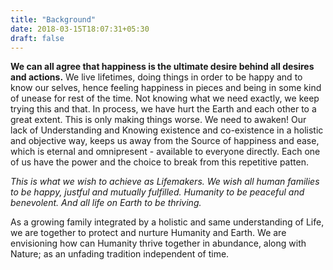 ```yaml
---
title: "Background"
date: 2018-03-15T18:07:31+05:30
draft: false 
---
```


**We can all agree that happiness is the ultimate desire behind all desires and actions.** We live lifetimes, doing things in order to be happy and to know our selves, hence feeling happiness in pieces and being in some kind of unease for rest of the time. Not knowing what we need exactly, we keep trying this and that. In process, we have hurt the Earth and each other to a great extent. This is only making things worse. We need to awaken! Our lack of Understanding and Knowing existence and co-existence in a holistic and objective way, keeps us away from the Source of happiness and ease, which is eternal and omnipresent - available to everyone directly. Each one of us have the power and the choice to break from this repetitive patten. 

*This is what we wish to achieve as Lifemakers. We wish all human families to be happy, justful and mutually fulfilled. Humanity to be peaceful and benevolent. And all life on Earth to be thriving.*

As a growing family integrated by a holistic and same understanding of Life, we are together to protect and nurture Humanity and Earth. We are envisioning how can Humanity thrive together in abundance, along with Nature; as an unfading tradition independent of time.

